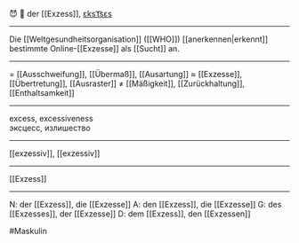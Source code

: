 😈 🔵 der [[Exzess]], [ɛksˈt͡sɛs](https://youglish.com/pronounce/Exzess/german)

---
Die [[Weltgesundheitsorganisation]] ([[WHO]]) [[anerkennen|erkennt]] bestimmte Online-[[Exzesse]] als [[Sucht]] an.

---
= [[Ausschweifung]], [[Übermaß]], [[Ausartung]]
≈ [[Exzesse]], [[Übertretung]], [[Ausraster]]
≠ [[Mäßigkeit]], [[Zurückhaltung]], [[Enthaltsamkeit]]

---
excess, excessiveness  
эксцесс, излишество

---
[[exzessiv]], [[exzessiv]]

---
[[Exzess]]


---
N: der [[Exzess]], die [[Exzesse]]
A: den [[Exzess]], die [[Exzesse]]
G: des [[Exzesses]], der [[Exzesse]]
D: dem [[Exzess]], den [[Exzessen]]


#Maskulin 